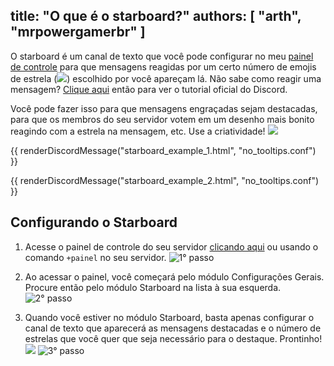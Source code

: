 title: "O que é o starboard?"
authors: [ "arth", "mrpowergamerbr" ]
---
O starboard é um canal de texto que você pode configurar no meu [painel de controle](/dashboard) para que mensagens reagidas por um certo número de emojis de estrela (<img src="https://twemoji.maxcdn.com/2/72x72/2b50.png" class="inline-emoji">) escolhido por você apareçam lá. Não sabe como reagir uma mensagem? [Clique aqui](https://support.discord.com/hc/pt-br/articles/360041139231-Adicionando-Emojis-e-Rea%C3%A7%C3%B5es) então para ver o tutorial oficial do Discord.

Você pode fazer isso para que mensagens engraçadas sejam destacadas, para que os membros do seu servidor votem em um desenho mais bonito reagindo com a estrela na mensagem, etc. Use a criatividade! <img src="https://cdn.discordapp.com/emojis/727583763646644225.png?v=1" class="inline-emoji">

{{ renderDiscordMessage("starboard_example_1.html", "no_tooltips.conf") }}

{{ renderDiscordMessage("starboard_example_2.html", "no_tooltips.conf") }}

## Configurando o Starboard
1. Acesse o painel de controle do seu servidor [clicando aqui](/dashboard) ou usando o comando `+painel` no seu servidor.
![1° passo](/v3/assets/img/faq/starboard/1.png)

2. Ao acessar o painel, você começará pelo módulo Configurações Gerais. Procure então pelo módulo Starboard na lista à sua esquerda.
![2° passo](/v3/assets/img/faq/starboard/2.png)

3. Quando você estiver no módulo Starboard, basta apenas configurar o canal de texto que aparecerá as mensagens destacadas e o número de estrelas que você quer que seja necessário para o destaque. Prontinho! <img src="https://cdn.discordapp.com/emojis/519546310978830355.png?v=1" class="inline-emoji"> 
![3° passo](/v3/assets/img/faq/starboard/3.png)
